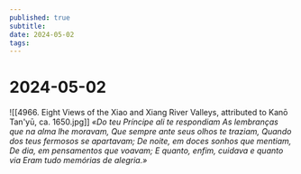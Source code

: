 ```yaml
---
published: true
subtitle: 
date: 2024-05-02
tags: 
---
```


# 2024-05-02
![[4966. Eight Views of the Xiao and Xiang River Valleys, attributed to Kanō Tan'yū, ca. 1650.jpg]]
*«Do teu Príncipe ali te respondiam* 
*As lembranças que na alma lhe moravam,* 
*Que sempre ante seus olhos te traziam,* 
*Quando dos teus fermosos se apartavam;* 
*De noite, em doces sonhos que mentiam,* 
*De dia, em pensamentos que voavam;* 
*E quanto, enfim, cuidava e quanto via* 
*Eram tudo memórias de alegria.»*